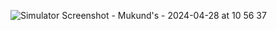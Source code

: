 ![Simulator Screenshot - Mukund's - 2024-04-28 at 10 56 37](https://github.com/Mukund-Vaghasiya13/AppleFrameWork/assets/115715969/6ff56a0b-d5d9-4046-9d28-f1253d6bc7c5)
